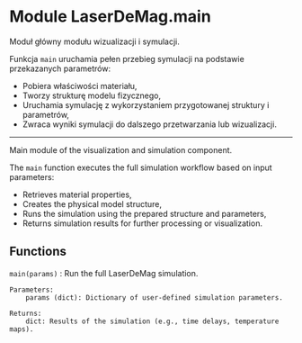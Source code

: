 Module LaserDeMag.main
======================
Moduł główny modułu wizualizacji i symulacji.

Funkcja `main` uruchamia pełen przebieg symulacji na podstawie przekazanych parametrów:
- Pobiera właściwości materiału,
- Tworzy strukturę modelu fizycznego,
- Uruchamia symulację z wykorzystaniem przygotowanej struktury i parametrów,
- Zwraca wyniki symulacji do dalszego przetwarzania lub wizualizacji.

---

Main module of the visualization and simulation component.

The `main` function executes the full simulation workflow based on input parameters:
- Retrieves material properties,
- Creates the physical model structure,
- Runs the simulation using the prepared structure and parameters,
- Returns simulation results for further processing or visualization.

Functions
---------

`main(params)`
:   Run the full LaserDeMag simulation.
    
    Parameters:
        params (dict): Dictionary of user-defined simulation parameters.
    
    Returns:
        dict: Results of the simulation (e.g., time delays, temperature maps).
